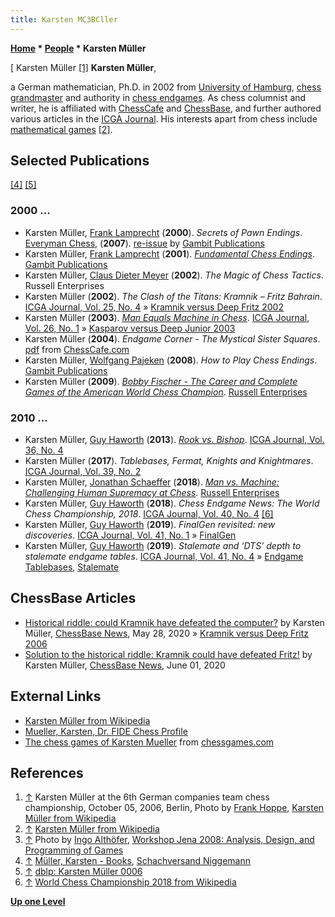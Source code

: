 ```yaml
---
title: Karsten MC3BCller
---
```

**[Home](Home "Home") \* [People](People "People") \* Karsten Müller**



[ Karsten Müller <a id="cite-note-1" href="#cite-ref-1">[1]</a>
**Karsten Müller**,  

a German mathematician, Ph.D. in 2002 from [University of Hamburg](University_of_Hamburg "University of Hamburg"), [chess grandmaster](https://en.wikipedia.org/wiki/Grandmaster_%28chess%29) and authority in [chess endgames](Endgame "Endgame"). As chess columnist and writer, he is affiliated with [ChessCafe](https://en.wikipedia.org/wiki/ChessCafe.com) and [ChessBase](ChessBase "ChessBase"), and further authored various articles in the [ICGA Journal](ICGA_Journal "ICGA Journal"). 
His interests apart from chess include [mathematical games](https://en.wikipedia.org/wiki/Mathematical_game) <a id="cite-note-2" href="#cite-ref-2">[2]</a>. 



## Selected Publications


<a id="cite-note-4" href="#cite-ref-4">[4]</a> <a id="cite-note-5" href="#cite-ref-5">[5]</a>



### 2000 ...


* Karsten Müller, [Frank Lamprecht](https://en.wikipedia.org/wiki/Frank_Lamprecht) (**2000**). *Secrets of Pawn Endings*. [Everyman Chess](https://en.wikipedia.org/wiki/Everyman_Chess), (**2007**). [re-issue](http://dev.jeremysilman.com/shop/pc/Secrets-of-Pawn-Endings-p3748.htm) by [Gambit Publications](https://en.wikipedia.org/wiki/Gambit_Publications)
* Karsten Müller, [Frank Lamprecht](https://en.wikipedia.org/wiki/Frank_Lamprecht) (**2001**). *[Fundamental Chess Endings](http://www.gambitbooks.com/books/Fundamental_Chess_Endings.html)*. [Gambit Publications](https://en.wikipedia.org/wiki/Gambit_Publications)
* Karsten Müller, [Claus Dieter Meyer](https://shop.chessbase.com/de/authors/cd_meyer) (**2002**). *The Magic of Chess Tactics*. Russell Enterprises
* Karsten Müller (**2002**). *The Clash of the Titans: Kramnik – Fritz Bahrain*. [ICGA Journal, Vol. 25, No. 4](ICGA_Journal#25_4 "ICGA Journal") » [Kramnik versus Deep Fritz 2002](Kramnik_versus_Deep_Fritz_2002 "Kramnik versus Deep Fritz 2002")
* Karsten Müller (**2003**). *[Man Equals Machine in Chess](https://ilk.uvt.nl/icga/journal/contents/content26-1.htm#MANEQUALS)*. [ICGA Journal, Vol. 26, No. 1](ICGA_Journal#26_1 "ICGA Journal") » [Kasparov versus Deep Junior 2003](Kasparov_versus_Deep_Junior_2003 "Kasparov versus Deep Junior 2003")
* Karsten Müller (**2004**). *Endgame Corner - The Mystical Sister Squares*. [pdf](http://www.chesscafe.com/text/mueller38.pdf) from [ChessCafe.com](https://en.wikipedia.org/wiki/ChessCafe.com)
* Karsten Müller, [Wolfgang Pajeken](https://ratings.fide.com/card.phtml?event=4622170) (**2008**). *How to Play Chess Endings*. [Gambit Publications](https://en.wikipedia.org/wiki/Gambit_Publications)
* Karsten Müller (**2009**). *[Bobby Fischer - The Career and Complete Games of the American World Chess Champion](https://www.russell-enterprises.com/russell-enterprises/bobby-fischer-the-career-and-complete-games-of-the-american-world-chess-champion)*. [Russell Enterprises](https://www.russell-enterprises.com/)


### 2010 ...


* Karsten Müller, [Guy Haworth](Guy_Haworth "Guy Haworth") (**2013**). *[Rook vs. Bishop](http://centaur.reading.ac.uk/36189/)*. [ICGA Journal, Vol. 36, No. 4](ICGA_Journal#36_4 "ICGA Journal")
* Karsten Müller (**2017**). *Tablebases, Fermat, Knights and Knightmares*. [ICGA Journal, Vol. 39, No. 2](ICGA_Journal#39_2 "ICGA Journal")
* Karsten Müller, [Jonathan Schaeffer](Jonathan_Schaeffer "Jonathan Schaeffer") (**2018**). *[Man vs. Machine: Challenging Human Supremacy at Chess](https://www.russell-enterprises.com/russell-enterprises/man-vs-machinebrchallenging-human-supremacy-at-chess)*. [Russell Enterprises](https://www.russell-enterprises.com/)
* Karsten Müller, [Guy Haworth](Guy_Haworth "Guy Haworth") (**2018**). *Chess Endgame News: The World Chess Championship, 2018*. [ICGA Journal, Vol. 40, No. 4](ICGA_Journal#40_4 "ICGA Journal") <a id="cite-note-6" href="#cite-ref-6">[6]</a>
* Karsten Müller, [Guy Haworth](Guy_Haworth "Guy Haworth") (**2019**). *FinalGen revisited: new discoveries*. [ICGA Journal, Vol. 41, No. 1](ICGA_Journal#41_1 "ICGA Journal") » [FinalGen](FinalGen "FinalGen")
* Karsten Müller, [Guy Haworth](Guy_Haworth "Guy Haworth") (**2019**). *Stalemate and ‘DTS’ depth to stalemate endgame tables*. [ICGA Journal, Vol. 41, No. 4](ICGA_Journal#41_4 "ICGA Journal") » [Endgame Tablebases](Endgame_Tablebases "Endgame Tablebases"), [Stalemate](Stalemate "Stalemate")


## ChessBase Articles


* [Historical riddle: could Kramnik have defeated the computer?](https://en.chessbase.com/post/historical-riddle-could-kramnik-have-defeated-the-computer) by Karsten Müller, [ChessBase News](ChessBase "ChessBase"), May 28, 2020 » [Kramnik versus Deep Fritz 2006](Kramnik_versus_Deep_Fritz_2006 "Kramnik versus Deep Fritz 2006")
* [Solution to the historical riddle: Kramnik could have defeated Fritz!](https://en.chessbase.com/post/solution-to-the-historical-riddle-kramnik-could-have-defeated-fritz) by Karsten Müller, [ChessBase News](ChessBase "ChessBase"), June 01, 2020


## External Links


* [Karsten Müller from Wikipedia](https://en.wikipedia.org/wiki/Karsten_M%C3%BCller)
* [Mueller, Karsten, Dr. FIDE Chess Profile](http://ratings.fide.com/card.phtml?event=4600347)
* [The chess games of Karsten Mueller](http://www.chessgames.com/perl/chessplayer?pid=11726) from [chessgames.com](http://www.chessgames.com/index.html)


## References


1. <a id="cite-ref-1" href="#cite-note-1">↑</a> Karsten Müller at the 6th German companies team chess championship, October 05, 2006, Berlin, Photo by [Frank Hoppe](https://de.wikipedia.org/wiki/Benutzer:Frank_Hoppe), [Karsten Müller from Wikipedia](https://en.wikipedia.org/wiki/Karsten_M%C3%BCller)
2. <a id="cite-ref-2" href="#cite-note-2">↑</a> [Karsten Müller from Wikipedia](https://en.wikipedia.org/wiki/Karsten_M%C3%BCller)
3. <a id="cite-ref-3" href="#cite-note-3">↑</a> Photo by [Ingo Althöfer](Ingo_Alth%C3%B6fer "Ingo Althöfer"), [Workshop Jena 2008: Analysis, Design, and Programming of Games](http://www.althofer.de/workshop-2008.html)
4. <a id="cite-ref-4" href="#cite-note-4">↑</a> [Müller, Karsten - Books](https://www.schachversand.de/de/mueller,_karsten-buch-englisch.html), [Schachversand Niggemann](Schachversand_Niggemann "Schachversand Niggemann")
5. <a id="cite-ref-5" href="#cite-note-5">↑</a> [dblp: Karsten Müller 0006](https://dblp.uni-trier.de/pers/hd/m/M=uuml=ller_0006:Karsten)
6. <a id="cite-ref-6" href="#cite-note-6">↑</a> [World Chess Championship 2018 from Wikipedia](https://en.wikipedia.org/wiki/World_Chess_Championship_2018)

**[Up one Level](People "People")**







 
